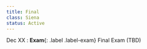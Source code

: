 ```yaml
---
title: Final
class: Siena
status: Active
---
```


Dec XX
: **Exam**{: .label .label-exam} Final Exam (TBD)
